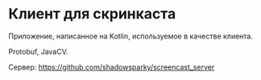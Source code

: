 # Клиент для скринкаста
Приложение, написанное на Kotlin, используемое в качестве клиента. 

Protobuf, JavaCV.

Сервер: https://github.com/shadowsparky/screencast_server
